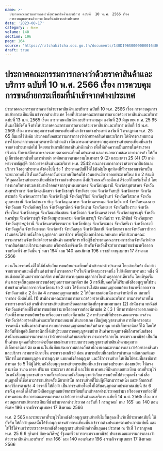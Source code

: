 ```yaml
---
name: >-
  ประกาศคณะกรรมการกลางว่าด้วยราคาสินค้าและบริการ ฉบับที่  10 พ.ศ. 2566 เรื่อง
  การควบคุมการขนย้ายกระเทียมที่นำเข้าจากต่างประเทศ
date: '2023-08-17'
category: ง พิเศษ
volume: 140
section: 196
page: 164
source: 'https://ratchakitcha.soc.go.th/documents/140D196S0000000016400.pdf'
draft: true
---
```


# ประกาศคณะกรรมการกลางว่าด้วยราคาสินค้าและบริการ ฉบับที่  10 พ.ศ. 2566 เรื่อง การควบคุมการขนย้ายกระเทียมที่นำเข้าจากต่างประเทศ

ประกาศคณะกรรมการกลางว่าด้วยราคาสินค้าและบริการ ฉบับที่ 10 พ.ศ. 2566 เรื่อง การควบคุมการขนย้ายกระเทียมที่นาเข้าจากต่างประเทศ โดยที่ประกาศคณะกรรมการกลางว่าด้วยราคาสินค้าและบริการ ฉบับที่ 13 พ.ศ. 2565 เรื่อง การกาหนดสินค้าและบริการควบคุม ลงวันที่ 29 มิถุนายน พ.ศ. 25 65 สิ้นผลใช้บังคับ จึงทำให้ประกาศคณะกรรมการกลางว่าด้วยราคาสินค้าและบริการ ฉบับที่ 14 พ.ศ. 2565 เรื่อง การควบคุมการขนย้ายกระเทียมที่นาเข้าจากต่างประเทศ ลงวันที่ 1 กรกฎาคม พ.ศ. 25 65 สิ้นผลใช้บังคับ ประกอบกับคณะกรรมการกลางว่าด้วยราคาสินค้าและบริการ ได้พิจารณาทบทวน การใช้อานาจกาหนดมาตรการดังกล่าวแล้ว เห็นควรคงมาตรการควบคุมการขนย้ายกระเทียมที่นาเข้า จากต่างประเทศต่อไป โดยยกเว้นกรณีถ่ายลาสินค้าดังกล่ำว เพื่อให้เกิดความเป็นธรรมในด้านราคา ปริมาณ รักษาเสถียรภาพของระบบตลาดกระเทียมในประเทศ และอานวยความสะดวกทางการค้า ให้กับผู้เกี่ยวข้องทุกฝ่ายในการถ่ายลำ อาศัยอานาจตามความในมาตรา 9 (2) และมาตรา 25 (4) (7) แห่งพระราชบัญญัติ ว่าด้วยราคาสินค้าและบริการ พ.ศ. 2542 คณะกรรมการกลางว่าด้วยราคาสินค้าและบริการ จึงออกประกาศ ดังต่อไปนี้ ข้อ 1 ประกาศฉบับนี้ให้ใช้บังคับในทุกท้องที่ทั่วราชอาณาจักรเป็นระยะเวลาหนึ่งปี ตั้งแต่วันถัดจากวันประกาศเป็นต้นไป เว้นแต่จะมีการออกประกาศใหม่ ข้ อ 2 ห้ามมิให้บุคคลใดขนย้ายกระเทียมที่นำเข้าจากต่างประเทศ ซึ่งมีปริมาณครั้งละตั้งแต่ สี่ร้อยกิโลกรัมขึ้นไป โดยทางบกหรือทางทะเลเข้ามาหรือออกจากกรุงเทพมหานคร จังหวัดปทุมธานี จังหวัดสมุทรสาคร จังหวัดสมุทรปราการ จังหวัดฉะเชิงเทรา จังหวัดชลบุรี จังหวัดระ ยอง จังหวัดจันทบุรี จังหวัดตราด จังหวัดสระแก้ว จังหวัดนครราชสีมา จังหวัดชัยภูมิ จังหวัดบุรีรัมย์ จังหวัดสุรินทร์ จังหวัดศรีสะเกษ จังหวัดอุบลราชธานี จังหวัดอำนาจเจริญ จังหวัดมุกดาหาร จังหวัดนครพนม จังหวัดบึงกาฬ จังหวัดหนองคาย จังหวัดเลย จังหวัดพิษณุโลก จังหวัดอุตรดิตถ์ จังหวัดน่าน จังหวัดพะเยา จังหวัดเชียงราย จังหวัดเชียงใหม่ จังหวัดลาพูน จังหวัดแม่ฮ่องสอน จังหวัดตาก จังหวัดนครสวรรค์ จังหวัดกาญจนบุรี จังหวัดนครปฐม จังหวัดราชบุรี จังหวัดสมุทรสงคราม จังหวัดเพชรบุรี จังหวัดประ จวบคีรีขันธ์ จังหวัดชุมพร จังหวัดสุราษฎร์ธานี จังหวัดนครศรีธรรมราช จังหวัดพัทลุง จังหวัดระนอง จังหวัดพังงา จังหวัดกระบี่ จังหวัดภูเก็ต จังหวัดสงขลา จังหวัดตรัง จังหวัดสตูล จังหวัดปัตตานี จังหวัดยะลา และจังหวัดนราธิวาส เว้นแต่จะได้รับหนังสืออ นุญาตจาก เลขาธิการ หรือผู้ซึ่งเลขาธิการมอบหมาย หรือประธานคณะกรรมการส่วนจังหวัดว่าด้วยราคาสินค้า และบริการ หรือผู้ซึ่งประธานคณะกรรมการส่วนจังหวัดว่าด้วยราคาสินค้าและบริการมอบหมาย หรือพาณิชย์จังหวัด สำหรับจังหวัดที่จะทำการขนย้ายเข้ามาหรือออกจากท้องที่จั งหวัดนั้น ๆ ้ หนา 164 ่ เลม 140 ตอนพิเศษ 196 ง ราชกิจจานุเบกษา 17 สิงหาคม 2566

ความในวรรคหนึ่งมิให้ใช้บังคับกับการขนย้ายกระเทียมที่นำเข้าจากต่างประเทศ โดยถ่ายสินค้า ดังกล่าวจากยานพาหนะหนึ่งที่ขนส่งเข้ามาในราชอาณาจักรในจังหวัดตามวรรคหนึ่ง ไปยังอีกยานพาหนะ หนึ่ง ที่ขนส่งออกไปนอกราชอาณาจักร ภายใต้การควบคุมของศุลกากรในด่านศุลกากรเดียวกัน โดยมีจุดเริ่มต้น และจุดสิ้นสุดของการขนส่งอยู่นอกราชอาณาจักร ข้อ 3 กรณีที่บุคคลใดได้รับหนังสืออนุญาตให้ขนย้ายเข้ามาหรือออกจากจังหวัดตามข้อ 2 แล้ว ได้รับยกเว้นไม่ต้องขออนุญาตขนย้ายเข้ามาหรือออกจากจังหวัดตามข้ อ 2 อีก ข้อ 4 การขออนุญาตตามข้อ 2 ให้ยื่นคาขอต่อพนักงานเจ้าหน้าที่ ณ สถานที่ราชการ ดังต่อไปนี้ (1) สานักงานคณะกรรมการกลางว่าด้วยราคาสินค้าและบริการ กรมการค้าภายใน กระทรวงพาณิชย์ กรณีทำการขนย้ายเข้ามาหรือออกจากท้องที่กรุงเทพมหานคร (2) สำนักงาน พาณิชย์จังหวัดแห่งท้องที่ซึ่งทำการขนย้ายเข้ามาหรือออกจากท้องที่ตามข้อ 2 ( 3 ) ที่ทาการปกครองอาเภอแห่งท้องที่ซึ่งทาการขนย้ายเข้ามาหรือออกจากท้องที่ตามข้อ 2 สาหรับกรณีที่ประธานคณะกรรมการส่วนจังหวัดว่าด้วยราคาสินค้าและบริการมอบหมายให้นายอาเภอ เป็นผู้อนุญาตขนย้าย การยื่นคาขอตามวรรคหนึ่ง จะยื่นคาขอผ่านทางระบบการขออนุญาตขนย้ายสินค้าควบคุม ทางอิเล็กทรอนิกส์ก็ได้ โดยให้ถือวันที่ข้อมูลอิเล็กทรอนิกส์ได้เข้าสู่ระบบการขออนุญาตขนย้าย สินค้าควบคุมทางอิเล็กทรอนิกส์ของสำนักงานคณะกรรมการกลางว่าด้วยราคาสินค้าและบริการ กรมการค้าภายใน กระทรวงพาณิชย์ เป็นวันยื่นคำขอ บุคคลที่ประสงค์จะยื่นคาขอผ่านทางระบบการขออนุญาตขนย้ายสินค้ำควบคุมทางอิเล็กทรอนิกส์ ต้องลงนามในบันทึกแสดงความตกลงกับสานักงานคณะกรรมการกลางว่าด้วยราคาสินค้าและบริการ กรมการค้าภายใน กระทรวงพาณิชย์ ก่อน ตามระเบียบที่เลขาธิการกำหนด หลักเกณฑ์และวิธีการในการขออนุญาต การอนุญาต แบบหนังสืออนุญาต และวิธีการขนย้าย ให้เป็นไปตามที่เลขาธิการกำหนด ข้อ 5 ให้ผู้ได้รับหนังสืออนุญาตขนย้ายกระเทียมที่นาเข้าจากต่างประเทศ ต้องขนย้าย ให้ตรงตามชนิด ขนาด เกรด ปริมาณ ระยะเวลา สถานที่ และใช้ยานพาหนะที่มีหมายเลขทะเบียน ตามที่ระบุไว้ในหนังสืออนุญาตขนย้าย รวมทั้งจะต้องนาหนังสืออนุญาตกำกับการขนย้ายไปด้วยทุกครั้ง หนังสืออนุญาตให้ใช้เฉพาะการขนย้ายครั้งเดียวเท่านั้น การขนย้ายที่ไม่ปฏิบัติตามวรรคหนึ่ง และหลักเกณฑ์และวิธีการตามข้อ 4 วรรคสี่ ให้ถือว่า เป็นการขนย้ายโดยไม่ได้รับอนุญาตตามประกาศฉบับนี้ ข้อ 6 กรณีบุ คคลใดได้รับหนังสืออนุญาตขนย้ายกระเทียมที่นาเข้าจากต่างประเทศเข้ามา หรือออกจากท้องที่ที่กำหนดตามประกาศคณะกรรมการกลางว่าด้วยราคาสินค้าและบริการ ฉบับที่ 14 พ.ศ. 2565 เรื่อง การควบคุมการขนย้ายกระเทียมที่นำเข้ามาจากต่างประเทศ ลงวันที่ 1 กรกฎาคม ้ หนา 165 ่ เลม 140 ตอนพิเศษ 196 ง ราชกิจจานุเบกษา 17 สิงหาคม 2566

พ.ศ. 2 565 และระยะเวลาที่ระบุไว้ในหนังสืออนุญาตขนย้ายยังไม่สิ้นสุดลงในวันที่ประกาศฉบับนี้ ใช้บังคับ ให้ถือว่าบุคคลนั้นได้รับอนุญาตขนย้ายกระเทียมที่นาเข้าจากต่างประเทศตามประกาศฉบับนี้ และให้ใช้ได้จนกว่าระยะเวลาตามหนังสืออนุญาตขนย้ายดังกล่าวสิ้นสุดลง ประกาศ ณ วันที่ 1 กรกฎาคม พ.ศ. 25 6 6 จุรินทร์ ลักษณวิศิษฏ์ รัฐมนตรีว่าการกระทรวงพาณิชย์ ประธานคณะกรรมการกลางว่าด้วยราคาสินค้าและบริการ ้ หนา 166 ่ เลม 140 ตอนพิเศษ 196 ง ราชกิจจานุเบกษา 17 สิงหาคม 2566

